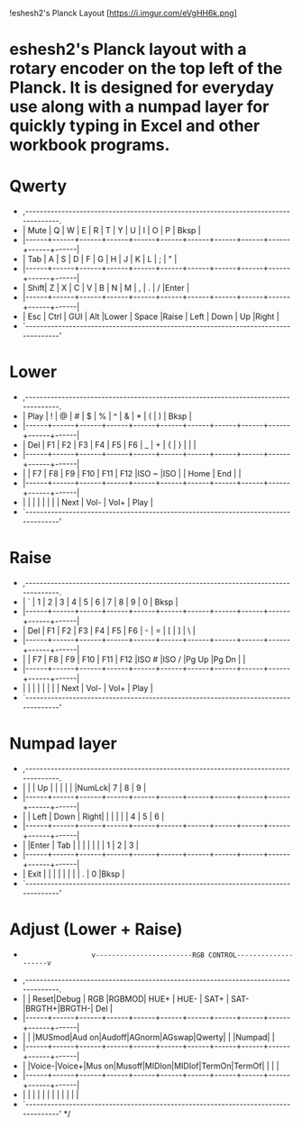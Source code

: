 !eshesh2's Planck Layout [https://i.imgur.com/eVgHH6k.png]

# eshesh2's Planck layout with a rotary encoder on the top left of the Planck. It is designed for everyday use along with a numpad layer for quickly typing in Excel and other workbook programs.

# Qwerty
 * ,-----------------------------------------------------------------------------------.
 * | Mute |   Q  |   W  |   E  |   R  |   T  |   Y  |   U  |   I  |   O  |   P  | Bksp |
 * |------+------+------+------+------+------+------+------+------+------+------+------|
 * | Tab  |   A  |   S  |   D  |   F  |   G  |   H  |   J  |   K  |   L  |   ;  |  "   |
 * |------+------+------+------+------+------+------+------+------+------+------+------|
 * | Shift|   Z  |   X  |   C  |   V  |   B  |   N  |   M  |   ,  |   .  |   /  |Enter |
 * |------+------+------+------+------+------+------+------+------+------+------+------|
 * | Esc  | Ctrl | GUI  | Alt  |Lower |    Space    |Raise | Left | Down |  Up  |Right |
 * `-----------------------------------------------------------------------------------'

 # Lower
 * ,-----------------------------------------------------------------------------------.
 * | Play |   !  |   @  |   #  |   $  |   %  |   ^  |   &  |   *  |   (  |   )  | Bksp |
 * |------+------+------+------+------+------+------+------+------+------+------+------|
 * | Del  |  F1  |  F2  |  F3  |  F4  |  F5  |  F6  |   _  |   +  |   {  |   }  |  |   |
 * |------+------+------+------+------+------+------+------+------+------+------+------|
 * |      |  F7  |  F8  |  F9  |  F10 |  F11 |  F12 |ISO ~ |ISO | | Home | End  |      |
 * |------+------+------+------+------+------+------+------+------+------+------+------|
 * |      |      |      |      |      |             |      | Next | Vol- | Vol+ | Play |
 * `-----------------------------------------------------------------------------------'

# Raise
 * ,-----------------------------------------------------------------------------------.
 * |   `  |   1  |   2  |   3  |   4  |   5  |   6  |   7  |   8  |   9  |   0  | Bksp |
 * |------+------+------+------+------+------+------+------+------+------+------+------|
 * | Del  |  F1  |  F2  |  F3  |  F4  |  F5  |  F6  |   -  |   =  |   [  |   ]  |  \   |
 * |------+------+------+------+------+------+------+------+------+------+------+------|
 * |      |  F7  |  F8  |  F9  |  F10 |  F11 |  F12 |ISO # |ISO / |Pg Up |Pg Dn |      |
 * |------+------+------+------+------+------+------+------+------+------+------+------|
 * |      |      |      |      |      |             |      | Next | Vol- | Vol+ | Play |
 * `-----------------------------------------------------------------------------------'

 # Numpad layer
 * ,-----------------------------------------------------------------------------------.
 * |      |      |  Up  |      |      |      |      |      |NumLck|   7  |  8   |  9   |
 * |------+------+------+------+------+------+------+------+------+------+------+------|
 * |      | Left | Down | Right|      |      |      |      |      |   4  |  5   |   6  |
 * |------+------+------+------+------+------+------+------+------+------+------+------|
 * |      |Enter |  Tab |      |      |      |      |      |      |   1  |  2   |   3  |
 * |------+------+------+------+------+------+------+------+------+------+------+------|
 * | Exit |      |      |      |      |             |      |      |   .  |  0   |Bksp |
 * `-----------------------------------------------------------------------------------'

# Adjust (Lower + Raise)
 *                      v------------------------RGB CONTROL--------------------v
 * ,-----------------------------------------------------------------------------------.
 * |      | Reset|Debug | RGB  |RGBMOD| HUE+ | HUE- | SAT+ | SAT- |BRGTH+|BRGTH-|  Del |
 * |------+------+------+------+------+------+------+------+------+------+------+------|
 * |      |      |MUSmod|Aud on|Audoff|AGnorm|AGswap|Qwerty|      |      |Numpad|      |
 * |------+------+------+------+------+------+------+------+------+------+------+------|
 * |      |Voice-|Voice+|Mus on|Musoff|MIDIon|MIDIof|TermOn|TermOf|      |      |      |
 * |------+------+------+------+------+------+------+------+------+------+------+------|
 * |      |      |      |      |      |             |      |      |      |      |      |
 * `-----------------------------------------------------------------------------------'
 */
